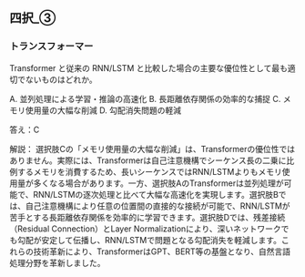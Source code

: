 ## 四択_③
### トランスフォーマー
Transformer と従来の RNN/LSTM と比較した場合の主要な優位性として最も適切でないものはどれか。

A. 並列処理による学習・推論の高速化
B. 長距離依存関係の効率的な捕捉
C. メモリ使用量の大幅な削減
D. 勾配消失問題の軽減

答え：C

解説：
選択肢Cの「メモリ使用量の大幅な削減」は、Transformerの優位性ではありません。実際には、Transformerは自己注意機構でシーケンス長の二乗に比例するメモリを消費するため、長いシーケンスではRNN/LSTMよりもメモリ使用量が多くなる場合があります。一方、選択肢AのTransformerは並列処理が可能で、RNN/LSTMの逐次処理と比べて大幅な高速化を実現します。選択肢Bでは、自己注意機構により任意の位置間の直接的な接続が可能で、RNN/LSTMが苦手とする長距離依存関係を効率的に学習できます。選択肢Dでは、残差接続（Residual Connection）とLayer Normalizationにより、深いネットワークでも勾配が安定して伝播し、RNN/LSTMで問題となる勾配消失を軽減します。これらの技術革新により、TransformerはGPT、BERT等の基盤となり、自然言語処理分野を革新しました。 